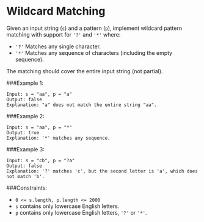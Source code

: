 # Wildcard Matching

Given an input string (`s`) and a pattern (`p`), implement wildcard pattern matching with support for `'?'` and `'*'` where:

 - `'?'` Matches any single character.
 - `'*'` Matches any sequence of characters (including the empty sequence).

The matching should cover the entire input string (not partial).

###Example 1:
```
Input: s = "aa", p = "a"
Output: false
Explanation: "a" does not match the entire string "aa".
```

###Example 2:
```
Input: s = "aa", p = "*"
Output: true
Explanation: '*' matches any sequence.
```

###Example 3:
```
Input: s = "cb", p = "?a"
Output: false
Explanation: '?' matches 'c', but the second letter is 'a', which does not match 'b'.
```


###Constraints:

 - `0 <= s.length, p.length <= 2000`
 - `s` contains only lowercase English letters.
 - `p` contains only lowercase English letters, `'?'` or `'*'`.

